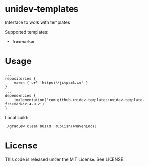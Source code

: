 # unidev-templates

Interface to work with templates

Supported templates:
  * freemarker

# Usage
```
...
repositories {
    maven { url 'https://jitpack.io' }
}
...
dependencies {
    implementation('com.github.unidev-templates:unidev-template-freemarker:4.0.2')
}
```

Local build:
```
./gradlew clean build  publishToMavenLocal
```

# License

This code is released under the MIT License. See LICENSE.
